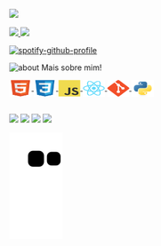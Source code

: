 
<a href="https://www.linkedin.com/in/maxsouzadev/"> <img src="https://c4.wallpaperflare.com/wallpaper/914/641/75/simple-black-minimalism-battery-wallpaper-preview.jpg" />
  
  <img height="150em" src="https://github-readme-stats.vercel.app/api?username=MAXZIN98&show_icons=true&theme=dracula&include_all_commits=true&count_private=true"/>
  
 <img height="150em" src="https://github-readme-stats.vercel.app/api/top-langs/?username=MAXZIN98&layout=compact&langs_count=7&theme=dracula"/>

  [![spotify-github-profile](https://spotify-github-profile.vercel.app/api/view?uid=78buic09azh0aghqtt410l1s4&cover_image=true&theme=natemoo-re&bar_color=53b14f&bar_color_cover=false)](https://www.linkedin.com/in/maxsouzadev/)
  
  
  
  
   <img width="45" alt="about" src="https://raw.github.com/elizarov/elizarov/master/about.png">  Mais sobre mim!

<div style="display: inline_block">
  <a href="https://www.linkedin.com/in/maxsouzadev/"> <img align="center" alt="Max-HTML" height="30" width="40" src="https://raw.githubusercontent.com/devicons/devicon/master/icons/html5/html5-original.svg">
  <a href="https://www.linkedin.com/in/maxsouzadev/"> <img align="center" alt="Max-CSS" height="30" width="40" src="https://raw.githubusercontent.com/devicons/devicon/master/icons/css3/css3-original.svg">
  <a href="https://www.linkedin.com/in/maxsouzadev/"> <img align="center" alt="Max-Js" height="30" width="40" src="https://raw.githubusercontent.com/devicons/devicon/master/icons/javascript/javascript-original.svg">
  <a href="https://www.linkedin.com/in/maxsouzadev/"> <img align="center" alt="Max-React" height="30" width="40" src="https://raw.githubusercontent.com/devicons/devicon/master/icons/react/react-original.svg">
  <a href="https://www.linkedin.com/in/maxsouzadev/"> <img align="center" alt="Max-git" height="30" width="40"    src="https://raw.githubusercontent.com/devicons/devicon/master/icons/git/git-original.svg">
  <a href="https://www.linkedin.com/in/maxsouzadev/"> <img align="center" alt="Max-python" height="30" width="40"           src="https://raw.githubusercontent.com/devicons/devicon/master/icons/python/python-original.svg">
</div>
  <br>
  <div style="display: inline_block">
  
  <a href="https://www.instagram.com/maxz.st/" target="_blank"><img src="https://img.shields.io/badge/-Instagram-%23E4405F?style=for-the-badge&logo=instagram&logoColor=white" target="_blank"></a>
 <a href="https://discord.gg/S6YmYNhYgY" target="_blank"><img src="https://img.shields.io/badge/Discord-7289DA?style=for-the-badge&logo=discord&logoColor=white" target="_blank"></a> 
  <a href = "mailto:contatomaximinosz82gmail.com"><img src="https://img.shields.io/badge/-Gmail-%23333?style=for-the-badge&logo=gmail&logoColor=white" target="_blank"></a>
  <a href="https://www.linkedin.com/in/maxsouzadev/" target="_blank"><img src="https://img.shields.io/badge/-LinkedIn-%230077B5?style=for-the-badge&logo=linkedin&logoColor=white" target="_blank"></a> 
  </div>
  
 <a href="https://www.linkedin.com/in/maxsouzadev/"> ![Snake animation](https://github.com/MAXZIN98/MAXZIN98/blob/output/github-contribution-grid-snake.svg)

